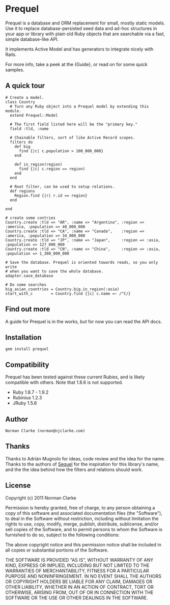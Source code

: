 # Prequel

Prequel is a database and ORM replacement for small, mostly static models. Use
it to replace database-persisted seed data and ad-hoc structures in your app or
library with plain old Ruby objects that are searchable via a fast, simple
database-like API.

It implements Active Model and has generators to integrate nicely with Rails.

For more info, take a peek at the {Guide}, or read on for some quick samples.

## A quick tour

    # Create a model.
    class Country
      # Turn any Ruby object into a Prequel model by extending this module.
      extend Prequel::Model

      # The first field listed here will be the "primary key."
      field :tld, :name

      # Chainable filters, sort of like Active Record scopes.
      filters do
        def big
          find {|c| c.population > 100_000_000}
        end

        def in_region(region)
          find {|c| c.region == region)
        end
      end

      # Root filter, can be used to setup relations.
      def regions
        Region.find {|r| r.id == region}
      end

    end

    # create some contries
    Country.create :tld => "AR", :name => "Argentina", :region => :america, :population => 40_000_000
    Country.create :tld => "CA", :name => "Canada",    :region => :america, :population => 34_000_000
    Country.create :tld => "JP", :name => "Japan",     :region => :asia,    :population => 127_000_000
    Country.create :tld => "CN", :name => "China",     :region => :asia,    :population => 1_300_000_000

    # Save the database. Prequel is oriented towards reads, so you only write
    # when you want to save the whole database.
    adapter.save_database

    # Do some searches
    big_asian_countries = Country.big.in_region(:asia)
    start_with_c        = Country.find {|c| c.name =~ /^C/}
## Find out more

A guide for Prequel is in the works, but for now you can read the API docs.


## Installation

    gem install prequel

## Compatibility

Prequel has been tested against these current Rubies, and is likely compatible
with others. Note that 1.8.6 is not supported.

* Ruby 1.8.7 - 1.9.2
* Rubinius 1.2.3
* JRuby 1.5.6

## Author

    Norman Clarke (norman@njclarke.com)

## Thanks

Thanks to Adrián Mugnolo for ideas, code review and the idea for the name.
Thanks to the authors of [Sequel](http://sequel.rubyforge.org/) for the
inspiration for this library's name, and the the idea behind how the filters and
relations should work.

## License

Copyright (c) 2011 Norman Clarke

Permission is hereby granted, free of charge, to any person obtaining a copy of
this software and associated documentation files (the "Software"), to deal in
the Software without restriction, including without limitation the rights to
use, copy, modify, merge, publish, distribute, sublicense, and/or sell copies of
the Software, and to permit persons to whom the Software is furnished to do so,
subject to the following conditions:

The above copyright notice and this permission notice shall be included in all
copies or substantial portions of the Software.

THE SOFTWARE IS PROVIDED "AS IS", WITHOUT WARRANTY OF ANY KIND, EXPRESS OR
IMPLIED, INCLUDING BUT NOT LIMITED TO THE WARRANTIES OF MERCHANTABILITY, FITNESS
FOR A PARTICULAR PURPOSE AND NONINFRINGEMENT. IN NO EVENT SHALL THE AUTHORS OR
COPYRIGHT HOLDERS BE LIABLE FOR ANY CLAIM, DAMAGES OR OTHER LIABILITY, WHETHER
IN AN ACTION OF CONTRACT, TORT OR OTHERWISE, ARISING FROM, OUT OF OR IN
CONNECTION WITH THE SOFTWARE OR THE USE OR OTHER DEALINGS IN THE SOFTWARE.
